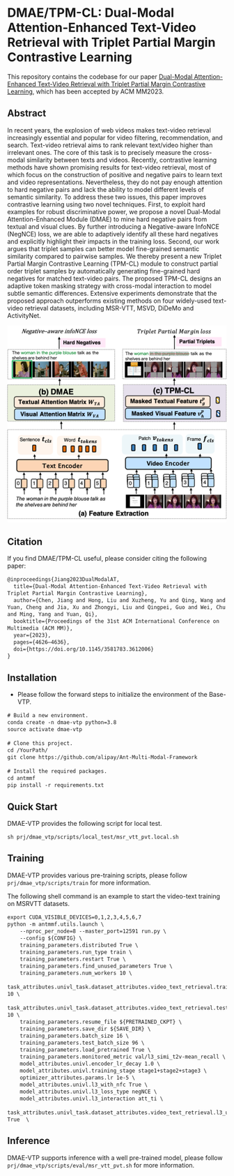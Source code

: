 # DMAE/TPM-CL: Dual-Modal Attention-Enhanced Text-Video Retrieval with Triplet Partial Margin Contrastive Learning

This repository contains the codebase for our paper
[Dual-Modal Attention-Enhanced Text-Video Retrieval with Triplet Partial Margin Contrastive Learning](https://arxiv.org/pdf/2309.11082.pdf), which has been accepted by ACM MM2023.

## Abstract

In recent years, the explosion of web videos makes text-video retrieval increasingly essential and popular for video filtering, recommendation, and search. Text-video retrieval aims to rank relevant text/video higher than irrelevant ones. The core of this task is to precisely measure the cross-modal similarity between texts and videos. Recently, contrastive learning methods have shown promising results for text-video retrieval, most of which focus on the construction of positive and negative pairs to learn text and video representations. Nevertheless, they do not pay enough attention to hard negative pairs and lack the ability to model different levels of semantic similarity. To address these two issues, this paper improves contrastive learning using two novel techniques. First, to exploit hard examples for robust discriminative power, we propose a novel Dual-Modal Attention-Enhanced Module (DMAE) to mine hard negative pairs from textual and visual clues. By further introducing a Negative-aware InfoNCE (NegNCE) loss, we are able to adaptively identify all these hard negatives and explicitly highlight their impacts in the training loss. Second, our work argues that triplet samples can better model fine-grained semantic similarity compared to pairwise samples. We thereby present a new Triplet Partial Margin Contrastive Learning (TPM-CL) module to construct partial order triplet samples by automatically generating fine-grained hard negatives for matched text-video pairs. The proposed TPM-CL designs an adaptive token masking strategy with cross-modal interaction to model subtle semantic differences. Extensive experiments demonstrate that the proposed approach outperforms existing methods on four widely-used text-video retrieval datasets, including MSR-VTT, MSVD, DiDeMo and ActivityNet.

![alt text](demo_figs/simple_framework.png)


## Citation

If you find DMAE/TPM-CL useful, please consider citing the following paper:

```
@inproceedings{Jiang2023DualModalAT,
  title={Dual-Modal Attention-Enhanced Text-Video Retrieval with Triplet Partial Margin Contrastive Learning},
  author={Chen, Jiang and Hong, Liu and Xuzheng, Yu and Qing, Wang and Yuan, Cheng and Jia, Xu and Zhongyi, Liu and Qingpei, Guo and Wei, Chu and Ming, Yang and Yuan, Qi},
  booktitle={Proceedings of the 31st ACM International Conference on Multimedia (ACM MM)},
  year={2023},
  pages={4626–4636},
  doi={https://doi.org/10.1145/3581783.3612006}
}
```

## Installation

- Please follow the forward steps to initialize the environment of the Base-VTP.
```
# Build a new environment.
conda create -n dmae-vtp python=3.8
source activate dmae-vtp

# Clone this project.
cd /YourPath/
git clone https://github.com/alipay/Ant-Multi-Modal-Framework

# Install the required packages.
cd antmmf
pip install -r requirements.txt
```

## Quick Start

DMAE-VTP provides the following script for local test.
```
sh prj/dmae_vtp/scripts/local_test/msr_vtt_pvt.local.sh
```

## Training

DMAE-VTP provides various pre-training scripts, please follow `prj/dmae_vtp/scripts/train` for more information.

The following shell command is an example to start the video-text training on MSRVTT datasets.

```
export CUDA_VISIBLE_DEVICES=0,1,2,3,4,5,6,7
python -m antmmf.utils.launch \
    --nproc_per_node=8 --master_port=12591 run.py \
    --config ${CONFIG} \
    training_parameters.distributed True \
    training_parameters.run_type train \
    training_parameters.restart True \
    training_parameters.find_unused_parameters True \
    training_parameters.num_workers 10 \
    task_attributes.univl_task.dataset_attributes.video_text_retrieval.train_ensemble_n_clips 10 \
    task_attributes.univl_task.dataset_attributes.video_text_retrieval.test_ensembel_n_clips 10 \
    training_parameters.resume_file ${PRETRAINED_CKPT} \
    training_parameters.save_dir ${SAVE_DIR} \
    training_parameters.batch_size 16 \
    training_parameters.test_batch_size 96 \
    training_parameters.load_pretrained True \
    training_parameters.monitored_metric val/l3_simi_t2v-mean_recall \
    model_attributes.univl.encoder_lr_decay 1.0 \
    model_attributes.univl.training_stage stage1+stage2+stage3 \
    optimizer_attributes.params.lr 1e-5 \
    model_attributes.univl.l3_with_nfc True \
    model_attributes.univl.l3_loss_type negNCE \
    model_attributes.univl.l3_interaction att_ti \
    task_attributes.univl_task.dataset_attributes.video_text_retrieval.l3_use_twm True  \    
```

## Inference

DMAE-VTP supports inference with a well pre-trained model, please follow `prj/dmae_vtp/scripts/eval/msr_vtt_pvt.sh` for more information.
